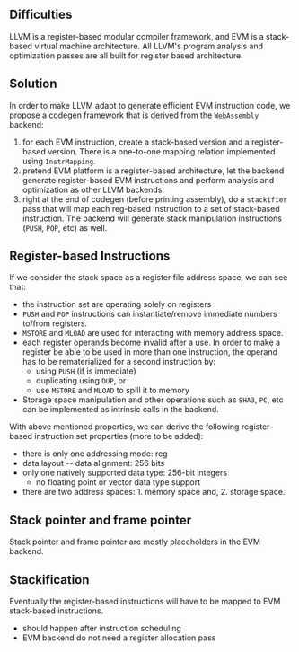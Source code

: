 
## Difficulties
LLVM is a register-based modular compiler framework, and EVM is a stack-based virtual machine architecture. All LLVM's program analysis and optimization passes are all built for register based architecture. 

## Solution
In order to make LLVM adapt to generate efficient EVM instruction code, we propose a codegen framework that is derived from the `WebAssembly` backend: 
1. for each EVM instruction, create a stack-based version and a register-based version. There is a one-to-one mapping relation implemented using `InstrMapping`.
2. pretend EVM platform is a register-based architecture, let the backend generate register-based EVM instructions and perform analysis and optimization as other LLVM backends.
3. right at the end of codegen (before printing assembly), do a `stackifier` pass that will map each reg-based instruction to a set of stack-based instruction. The backend will generate stack manipulation instructions (`PUSH`, `POP`, etc) as well.

## Register-based Instructions
If we consider the stack space as a register file address space, we can see that:
* the instruction set are operating solely on registers
* `PUSH` and `POP` instructions can instantiate/remove immediate numbers to/from registers.
* `MSTORE` and `MLOAD` are used for interacting with memory address space.
* each register operands become invalid after a use. In order to make a register be able to be used in more than one instruction, the operand has to be rematerialized for a second instruction by:
    * using `PUSH` (if is immediate)
    * duplicating using `DUP`, or
    * use `MSTORE` and `MLOAD` to spill it to memory
* Storage space manipulation and other operations such as `SHA3`, `PC`, etc can be implemented as intrinsic calls in the backend.

With above mentioned properties, we can derive the following register-based instruction set properties (more to be added):
* there is only one addressing mode: reg
* data layout -- data alignment: 256 bits
* only one natively supported data type: 256-bit integers
    * no floating point or vector data type support
* there are two address spaces: 1. memory space and, 2. storage space.

## Stack pointer and frame pointer
Stack pointer and frame pointer are mostly placeholders in the EVM backend. 

## Stackification
Eventually the register-based instructions will have to be mapped to EVM stack-based instructions. 
* should happen after instruction scheduling
* EVM backend do not need a register allocation pass
